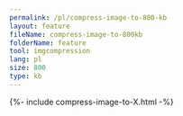 ```yaml
---
permalink: /pl/compress-image-to-800-kb
layout: feature
fileName: compress-image-to-800kb
folderName: feature
tool: imgcompression
lang: pl
size: 800
type: kb
---
```


{%- include compress-image-to-X.html -%}
